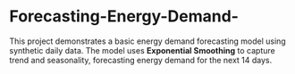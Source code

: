 # Forecasting-Energy-Demand-
This project demonstrates a basic energy demand forecasting model using synthetic daily data. The model uses **Exponential Smoothing** to capture trend and seasonality, forecasting energy demand for the next 14 days.
